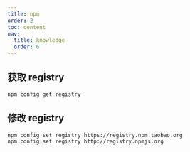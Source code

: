 ```yaml
---
title: npm
order: 2
toc: content
nav:
  title: knowledge
  order: 6
---
```


## 获取 registry

```bash
npm config get registry
```

## 修改 registry

```bash
npm config set registry https://registry.npm.taobao.org
npm config set registry http://registry.npmjs.org
```
